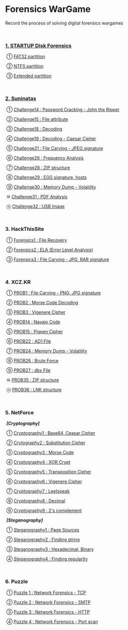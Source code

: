 # Forensics WarGame

Record the process of solving digital forensics wargames

<br>

### [1. STARTUP Disk Forensics](https://github.com/by-roj/20_Forensics-WarGame/blob/master/STARTUP_DiskForensics)

​		  ① [FAT32 partition](https://github.com/by-roj/20_Forensics-WarGame/blob/master/STARTUP_DiskForensics/FAT32_Partition.md)

​		  ② [NTFS partition](https://github.com/by-roj/20_Forensics-WarGame/blob/master/STARTUP_DiskForensics/NTFS_Partition.md)

​		  ③ [Extended partition](https://github.com/by-roj/20_Forensics-WarGame/blob/master/STARTUP_DiskForensics/Extended_Partition.md)

<br>

### [2. Suninatas](https://github.com/by-roj/20_Forensics-WarGame/blob/master/Suninatas)

​	  	① [Challenge14 : Password Cracking - John the Ripper](https://github.com/by-roj/20_Forensics-WarGame/blob/master/Suninatas/Challenge14.md)

​		  ② [Challenge15 : File attribute](https://github.com/by-roj/20_Forensics-WarGame/blob/master/Suninatas/Challenge15.md)

​		  ③ [Challenge18 : Decoding](https://github.com/by-roj/20_Forensics-WarGame/blob/master/Suninatas/Challenge18.md)

​		  ④ [Challenge19 : Decoding - Caesar Cipher](https://github.com/by-roj/20_Forensics-WarGame/blob/master/Suninatas/Challenge19.md)

​		  ⑤ [Challenge21 : File Carving - JPEG signature](https://github.com/by-roj/20_Forensics-WarGame/blob/master/Suninatas/Challenge21.md)

​		  ⑥ [Challenge26 : Frequency Analysis](https://github.com/by-roj/20_Forensics-WarGame/blob/master/Suninatas/Challenge26.md)

​		  ⑦ [Challenge28 : ZIP structure](https://github.com/by-roj/20_Forensics-WarGame/blob/master/Suninatas/Challenge28.md)

​		  ⑧ [Challenge29 : EGG signature, hosts](https://github.com/by-roj/20_Forensics-WarGame/blob/master/Suninatas/Challenge29.md)

​		  ⑨ [Challenge30 : Memory Dump - Volatility](https://github.com/by-roj/20_Forensics-WarGame/blob/master/Suninatas/Challenge30.md)

​		  ⑩ [Challenge31 : PDF Analysis](https://github.com/by-roj/20_Forensics-WarGame/blob/master/Suninatas/Challenge31.md)

​		  ⑪ [Challenge32 : USB Image](https://github.com/by-roj/20_Forensics-WarGame/blob/master/Suninatas/Challenge32.md)

<br>

### 3. HackThisSite

​		  ① [Forensics1 : File Recovery](https://github.com/by-roj/20_Forensics-WarGame/blob/master/HTS/Forensics1.md)

​		  ② [Forensics2 : ELA (Error Level Analysis)](https://github.com/by-roj/20_Forensics-WarGame/blob/master/HTS/Forensics2.md)

​		  ③ [Forensics3 : File Carving - JPG, RAR signature](https://github.com/by-roj/20_Forensics-WarGame/blob/master/HTS/Forensics3.md)

<br>

### 4. XCZ.KR

​		  ① [PROB1 : File Carving - PNG, JPG signature](https://github.com/by-roj/20_Forensics-WarGame/blob/master/XCZ.KR/PROB1.md)

​		  ② [PROB2 : Morse Code Decoding](https://github.com/by-roj/20_Forensics-WarGame/blob/master/XCZ.KR/PROB2.md)

​		  ③ [PROB3 : Vigenere Cipher](https://github.com/by-roj/20_Forensics-WarGame/blob/master/XCZ.KR/PROB3.md)

​		  ④ [PROB14 : Navajo Code](https://github.com/by-roj/20_Forensics-WarGame/blob/master/XCZ.KR/PROB14.md)

​		  ⑤ [PROB15 : Pigpen Cipher](https://github.com/by-roj/20_Forensics-WarGame/blob/master/XCZ.KR/PROB15.md)

​		  ⑥ [PROB22 : AD1 File](https://github.com/by-roj/20_Forensics-WarGame/blob/master/XCZ.KR/PROB22.md)

​		  ⑦ [PROB24 : Memory Dump - Volatility](https://github.com/by-roj/20_Forensics-WarGame/blob/master/XCZ.KR/PROB24.md)

​		  ⑧ [PROB26 : Brute Force](https://github.com/by-roj/20_Forensics-WarGame/blob/master/XCZ.KR/PROB26.md)

​		  ⑨ [PROB27 : dbx File](https://github.com/by-roj/20_Forensics-WarGame/blob/master/XCZ.KR/PROB27.md)

​		  ⑩ [PROB35 : ZIP structure](https://github.com/by-roj/20_Forensics-WarGame/blob/master/XCZ.KR/PROB35.md)

​		  ⑪ [PROB36 : LNK structure](https://github.com/by-roj/20_Forensics-WarGame/blob/master/XCZ.KR/PROB36.md)

<br>

### 5. NetForce

​	***[Cryptography]***

​		  ① [Cryptography1 : Base64, Ceasar Cipher](https://github.com/by-roj/20_Forensics-WarGame/blob/master/NetForce/Cryptography/Cryptgraphy1.md)

​		  ② [Crytography2 : Substitution Cipher](https://github.com/by-roj/20_Forensics-WarGame/blob/master/NetForce/Cryptography/Cryptgraphy2.md)

​		  ③ [Cryptography3 : Morse Code](https://github.com/by-roj/20_Forensics-WarGame/blob/master/NetForce/Cryptography/Cryptography3.md)

​		  ④ [Cryptography4 : XOR Crypt](https://github.com/by-roj/20_Forensics-WarGame/blob/master/NetForce/Cryptography/Cryptography4.md)

​		  ⑤ [Cryptography5 : Transposition Cipher](https://github.com/by-roj/20_Forensics-WarGame/blob/master/NetForce/Cryptography/Cryptography5.md)

​		  ⑥ [Cryptography6 : Vigenere Cipher](https://github.com/by-roj/20_Forensics-WarGame/blob/master/NetForce/Cryptography/Cryptography6.md)

​		  ⑦ [Cryptography7 : Leetspeak](https://github.com/by-roj/20_Forensics-WarGame/blob/master/NetForce/Cryptography/Cryptography7.md)

​		  ⑧ [Cryptography8 : Decimal](https://github.com/by-roj/20_Forensics-WarGame/blob/master/NetForce/Cryptography/Cryptography8.md)

​		  ⑨ [Cryptography9 : 2's complement](https://github.com/by-roj/20_Forensics-WarGame/blob/master/NetForce/Cryptography/Cryptography9.md)

​	***[Steganography]***

​		  ① [Steganography1 : Page Sources](https://github.com/by-roj/20_Forensics-WarGame/blob/master/NetForce/Steganography/Steganography1.md)

​		  ② [Steganography2 : Finding string](https://github.com/by-roj/20_Forensics-WarGame/blob/master/NetForce/Steganography/Steganography2.md)

​		  ③ [Steganography3 : Hexadecimal, Binary](https://github.com/by-roj/20_Forensics-WarGame/blob/master/NetForce/Steganography/Steganography3.md)

​		  ④ [Steganography4 : Finding regularity](https://github.com/by-roj/20_Forensics-WarGame/blob/master/NetForce/Steganography/Steganography4.md)

<br>

### 6. Puzzle

​		  ① [Puzzle 1 : Network Forensics - TCP](https://github.com/by-roj/20_Forensics-WarGame/blob/master/Puzzle/Puzzle1.md)

​		  ② [Puzzle 2 : Network Forensics - SMTP](https://github.com/by-roj/20_Forensics-WarGame/blob/master/Puzzle/Puzzle2.md)

​		  ③ [Puzzle 3 : Network Forensics - HTTP](https://github.com/by-roj/20_Forensics-WarGame/blob/master/Puzzle/Puzzle3.md)

​		  ④ [Puzzle 4 : Network Forensics - Port scan](https://github.com/by-roj/20_Forensics-WarGame/blob/master/Puzzle/Puzzle4.md)

